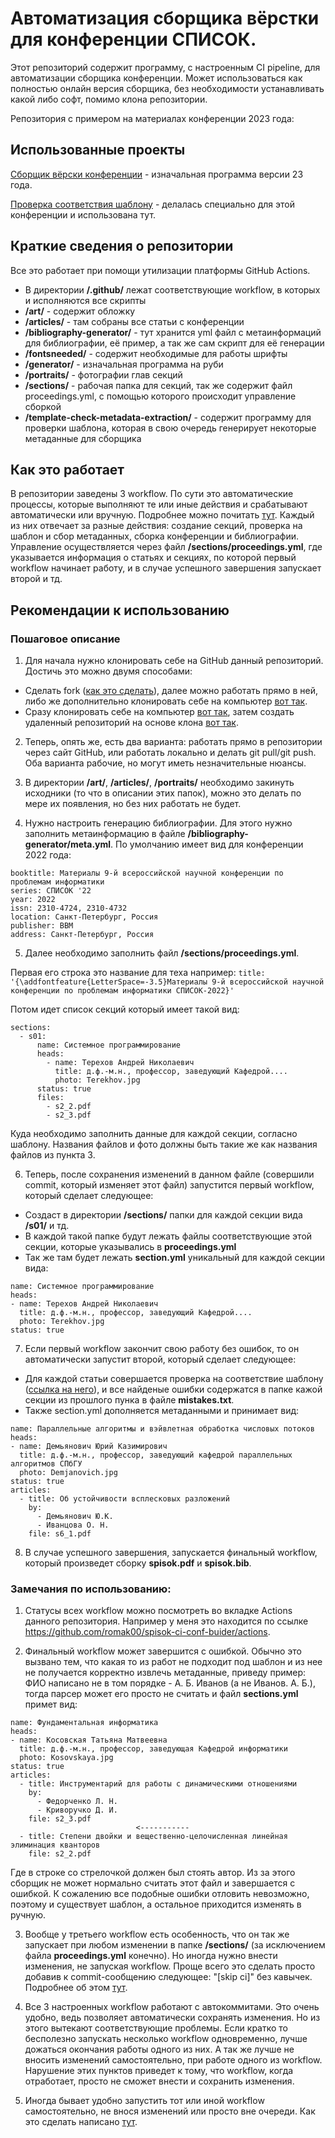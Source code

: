
# Автоматизация сборщика вёрстки для конференции СПИСОК.

Этот репозиторий содержит программу, с настроенным CI pipeline, для автоматизации сборщика конференции. Может использоваться как полностью онлайн версия сборщика, без необходимости устанавливать какой либо софт, помимо клона репозитории.

Репозитория с примером на материалах конференции 2023 года:


## Использованные проекты

[Сборщик вёрски конференции](https://github.com/spbu-se/spisok-2023-proceedings) - изначальная программа версии 23 года.

[Проверка соответствия шаблону](https://github.com/veronikasblv/pdf-template-check) - делалась специально для этой конференции и использована тут.


## Краткие сведения о репозитории
Все это работает при помощи утилизации платформы GitHub Actions. 
- В директории **/.github/** лежат соответствующие workflow, в которых и исполняются все скрипты
- **/art/** - содержит обложку
- **/articles/** - там собраны все статьи с конференции
- **/bibliography-generator/** - тут хранится yml файл с метаинформаций для библиографии, её пример, а так же сам скрипт для её генерации
- **/fontsneeded/** - содержит необходимые для работы шрифты
- **/generator/** - изначальная программа на руби
- **/portraits/** - фотографии глав секций
- **/sections/** - рабочая папка для секций, так же содержит файл proceedings.yml, с помощью которого происходит управление сборкой
- **/template-check-metadata-extraction/** - содержит программу для проверки шаблона, которая в свою очередь генерирует некоторые метаданные для сборщика
## Как это работает

В репозитории заведены 3 workflow. По сути это автоматические процессы, которые выполняют те или иные действия и срабатывают автоматически или вручную. Подробнее можно почитать [тут](https://docs.github.com/en/actions/writing-workflows/about-workflows#about-workflows). Каждый из них отвечает за разные действия: создание секций, проверка на
шаблон и сбор метаданных, сборка конференции и библиографии. Управление осуществляется через файл **/sections/proceedings.yml**, где указывается информация о статьях и секциях, по которой первый workflow начинает работу, и в случае успешного завершения запускает второй и тд.
## Рекомендации к использованию

### Пошаговое описание

1. Для начала нужно клонировать себе на GitHub данный репозиторий. Достичь это можно двумя способами:
- Сделать fork ([как это сделать](https://docs.github.com/ru/pull-requests/collaborating-with-pull-requests/working-with-forks/fork-a-repo#forking-a-repository)), далее можно работать прямо в ней, либо же дополнительно клонировать себе на компьютер [вот так](https://docs.github.com/ru/pull-requests/collaborating-with-pull-requests/working-with-forks/fork-a-repo#forking-a-repository).
- Сразу клонировать себе на компьютер [вот так](https://docs.github.com/en/repositories/creating-and-managing-repositories/cloning-a-repository#cloning-a-repository), затем создать удаленный репозиторий на основе клона [вот так](https://selectel.ru/blog/tutorials/git-remote-add-origin-or-how-to-work-with-remote-repositories/).

2. Теперь, опять же, есть два варианта: работать прямо в репозитории через сайт GitHub, или работать локально и делать git pull/git push. Оба варианта рабочие, но могут иметь незначительные нюансы.

3. В директории **/art/**, **/articles/**, **/portraits/** необходимо закинуть исходники (то что в описании этих папок), можно это делать по мере их появления, но без них работать не будет.

4. Нужно настроить генерацию библиографии. Для этого нужно заполнить метаинформацию в файле **/bibliography-generator/meta.yml**. По умолчанию имеет вид для конференции 2022 года:
```
booktitle: Материалы 9-й всероссийской научной конференции по проблемам информатики
series: СПИСОК '22
year: 2022
issn: 2310-4724, 2310-4732
location: Санкт-Петербург, Россия
publisher: ВВМ
address: Санкт-Петербург, Россия
```

5. Далее необходимо заполнить файл **/sections/proceedings.yml**.

Первая его строка это название для теха например: 
`title: '{\addfontfeature{LetterSpace=-3.5}Материалы 9-й всероссийской научной конференции по проблемам информатики СПИСОК-2022}'`

Потом идет список секций который имеет такой вид:
```
sections:
  - s01:
      name: Системное программирование
      heads:
        - name: Терехов Андрей Николаевич
          title: д.ф.-м.н., профессор, заведующий Кафедрой....
          photo: Terekhov.jpg
      status: true
      files:
        - s2_2.pdf
        - s2_3.pdf
```
Куда необходимо заполнить данные для каждой секции, согласно шаблону. Названия файлов и фото должны быть такие же как названия файлов из пункта 3.

6. Теперь, после сохранения изменений в данном файле (совершили commit, который изменяет этот файл) запустится первый workflow, который сделает следующее:
- Создаст в директории **/sections/** папки для каждой секции вида **/s01/** и тд.
- В каждой такой папке будут лежать файлы соответствующие этой секции, которые указывались в **proceedings.yml**
- Так же там будет лежать **section.yml** уникальный для каждой секции вида:
```
name: Системное программирование
heads:
- name: Терехов Андрей Николаевич
  title: д.ф.-м.н., профессор, заведующий Кафедрой....
  photo: Terekhov.jpg
status: true
```

7. Если первый workflow закончит свою работу без ошибок, то он автоматически запустит второй, который сделает следующее:
- Для каждой статьи совершается проверка на соответствие шаблону ([ссылка на него](https://github.com/spbu-se/spisok-latex-template)), и все найденые ошибки содержатся в папке кажой секции из прошлого пунка в файле **mistakes.txt**. 
- Также section.yml дополняется метаданными и принимает вид:
```
name: Параллельные алгоритмы и вэйвлетная обработка числовых потоков
heads:
- name: Демьянович Юрий Казимирович
  title: д.ф.-м.н., профессор, заведующий кафедрой параллельных алгоритмов СПбГУ
  photo: Demjanovich.jpg
status: true
articles:
  - title: Об устойчивости всплесковых разложений
    by:
      - Демьянович Ю.К.
      - Иванцова О. Н.
    file: s6_1.pdf
```

8. В случае успешного завершения, запускается финальный workflow, который произведет сборку **spisok.pdf** и **spisok.bib**.

### Замечания по использованию:

1. Статусы всех workflow можно посмотреть во вкладке Actions данного репозитория. Например у меня это находится по ссылке https://github.com/romak00/spisok-ci-conf-buider/actions.

2. Финальный workflow может завершится с ошибкой. Обычно это вызвано тем, что какая то из работ не подходит под шаблон и из нее не получается корректно извлечь метаданные, приведу пример:
ФИО написано не в том порядке - А. Б. Иванов (а не Иванов. А. Б.), тогда парсер может его просто не считать и файл **sections.yml** примет вид:
```
name: Фундаментальная информатика
heads:
- name: Косовская Татьяна Матвеевна
  title: д.ф.-м.н., профессор, заведующая Кафедрой информатики
  photo: Kosovskaya.jpg
status: true
articles:
  - title: Инструментарий для работы с динамическими отношениями
    by:
      - Федорченко Л. Н.
      - Криворучко Д. И.
    file: s2_3.pdf
                            <-----------
  - title: Степени двойки и вещественно-целочисленная линейная элиминация кванторов
    file: s2_2.pdf
```
Где в строке со стрелочкой должен был стоять автор.
Из за этого сборщик не может нормально считать этот файл и завершается с ошибкой. К сожалению все подобные ошибки отловить невозможно, поэтому и существует шаблон, а остальное приходится изменять в ручную.

3. Вообще у третьего workflow есть особенность, что он так же запускает при любом изменении в папке **/sections/** (за исключением файла **proceedings.yml** конечно). Но иногда нужно внести изменения, не запуская workflow. Проще всего это сделать просто добавив к commit-сообщению следующее: "[skip ci]" без кавычек. Подробнее об этом [тут](https://docs.github.com/en/actions/managing-workflow-runs-and-deployments/managing-workflow-runs/skipping-workflow-runs).

4. Все 3 настроенных workflow работают с автокоммитами. Это очень удобно, ведь позволяет автоматически сохранять изменения. Но из этого вытекают соответствующие проблемы. Если кратко то бесполезно запускать несколько workflow одновременно, лучше дожаться окончания работы одного из них. А так же лучше не вносить изменений самостоятельно, при работе одного из workflow. Нарушение этих пунктов приведет к тому, что workflow, когда отработает, просто не сможет внести и сохранить изменения.

5. Иногда бывает удобно запустить тот или иной workflow самостоятельно, не внося изменений или просто вне очереди. Как это сделать написано [тут](https://docs.github.com/en/actions/managing-workflow-runs-and-deployments/managing-workflow-runs/manually-running-a-workflow#running-a-workflow).

